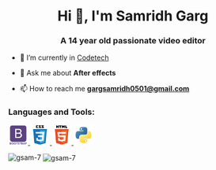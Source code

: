 <h1 align="center">Hi 👋, I'm Samridh Garg</h1>
<h3 align="center">A 14 year old passionate video editor</h3>

- 🔭 I’m currently in [Codetech](teamcodetech.in)

- 💬 Ask me about **After effects**

- 📫 How to reach me **gargsamridh0501@gmail.com**


<h3 align="left">Languages and Tools:</h3>
<p align="left"> <a href="https://getbootstrap.com" target="_blank"> <img src="https://raw.githubusercontent.com/devicons/devicon/master/icons/bootstrap/bootstrap-plain-wordmark.svg" alt="bootstrap" width="40" height="40"/> </a> <a href="https://www.w3schools.com/css/" target="_blank"> <img src="https://raw.githubusercontent.com/devicons/devicon/master/icons/css3/css3-original-wordmark.svg" alt="css3" width="40" height="40"/> </a> <a href="https://www.w3.org/html/" target="_blank"> <img src="https://raw.githubusercontent.com/devicons/devicon/master/icons/html5/html5-original-wordmark.svg" alt="html5" width="40" height="40"/> </a> <a href="https://www.python.org" target="_blank"> <img src="https://raw.githubusercontent.com/devicons/devicon/master/icons/python/python-original.svg" alt="python" width="40" height="40"/> </a> </p>

<p><img align="left" src="https://github-readme-stats.vercel.app/api/top-langs?username=gsam-7&show_icons=true&locale=en&layout=compact" alt="gsam-7" /></p>

<p>&nbsp;<img align="center" src="https://github-readme-stats.vercel.app/api?username=gsam-7&show_icons=true&locale=en" alt="gsam-7" /></p>
